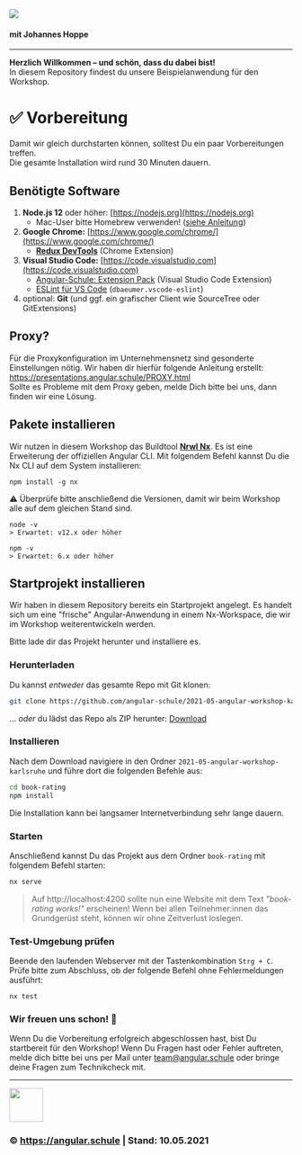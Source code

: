 <img src="http://assets.angular.schule/header-intensivworkshop.png">

#### **mit Johannes Hoppe**

<hr>

**Herzlich Willkommen – und schön, dass du dabei bist!**  
In diesem Repository findest du unsere Beispielanwendung für den Workshop.

# ✅ Vorbereitung

Damit wir gleich durchstarten können, solltest Du ein paar Vorbereitungen treffen.  
Die gesamte Installation wird rund 30 Minuten dauern. 

## Benötigte Software

1. **Node.js 12** oder höher: [https://nodejs.org](https://nodejs.org)
   + Mac-User bitte Homebrew verwenden! ([siehe Anleitung](https://presentations.angular.schule/HOMEBREW_NODE))
2. **Google Chrome:** [https://www.google.com/chrome/](https://www.google.com/chrome/)
   + **[Redux DevTools](https://chrome.google.com/webstore/detail/redux-devtools/lmhkpmbekcpmknklioeibfkpmmfibljd)** (Chrome Extension)
4. **Visual Studio Code:** [https://code.visualstudio.com](https://code.visualstudio.com)
   + [Angular-Schule: Extension Pack](https://marketplace.visualstudio.com/items?itemName=angular-schule.angular-schule-extension-pack)  (Visual Studio Code Extension)
   + [ESLint für VS Code](https://marketplace.visualstudio.com/items?itemName=dbaeumer.vscode-eslint)  (`dbaeumer.vscode-eslint`)
5. optional: **Git** (und ggf. ein grafischer Client wie SourceTree oder GitExtensions)


## Proxy?

Für die Proxykonfiguration im Unternehmensnetz sind gesonderte Einstellungen nötig.
Wir haben dir hierfür folgende Anleitung erstellt:
https://presentations.angular.schule/PROXY.html  
Sollte es Probleme mit dem Proxy geben, melde Dich bitte bei uns, dann finden wir eine Lösung.


## Pakete installieren

Wir nutzen in diesem Workshop das Buildtool [**Nrwl Nx**](https://nx.dev). Es ist eine Erweiterung der offiziellen Angular CLI.
Mit folgendem Befehl kannst Du die Nx CLI auf dem System installieren:

```
npm install -g nx
```

⚠️ Überprüfe bitte anschließend die Versionen, damit wir beim Workshop alle auf dem gleichen Stand sind.

```
node -v
> Erwartet: v12.x oder höher

npm -v
> Erwartet: 6.x oder höher
```


## Startprojekt installieren

Wir haben in diesem Repository bereits ein Startprojekt angelegt.
Es handelt sich um eine "frische" Angular-Anwendung in einem Nx-Workspace, die wir im Workshop weiterentwickeln werden.

Bitte lade dir das Projekt herunter und installiere es.

### Herunterladen

Du kannst *entweder* das gesamte Repo mit Git klonen:

```bash
git clone https://github.com/angular-schule/2021-05-angular-workshop-karlsruhe.git
```

... *oder* du lädst das Repo als ZIP herunter: [Download](https://github.com/angular-schule/2021-05-angular-workshop-karlsruhe/archive/refs/heads/main.zip)

### Installieren

Nach dem Download navigiere in den Ordner `2021-05-angular-workshop-karlsruhe` und führe dort die folgenden Befehle aus:

```bash
cd book-rating
npm install
```

Die Installation kann bei langsamer Internetverbindung sehr lange dauern.

### Starten

Anschließend kannst Du das Projekt aus dem Ordner `book-rating` mit folgendem Befehl starten:

```bash
nx serve
```

> Auf http://localhost:4200 sollte nun eine Website mit dem Text *"book-rating works!"* erscheinen!
Wenn bei allen Teilnehmer:innen das Grundgerüst steht, können wir ohne Zeitverlust loslegen.


### Test-Umgebung prüfen

Beende den laufenden Webserver mit der Tastenkombination `Strg + C`.  
Prüfe bitte zum Abschluss, ob der folgende Befehl ohne Fehlermeldungen ausführt:

```
nx test
```


### Wir freuen uns schon! 🙂

Wenn Du die Vorbereitung erfolgreich abgeschlossen hast, bist Du startbereit für den Workshop! Wenn Du Fragen hast oder Fehler auftreten, melde dich bitte bei uns per Mail unter [team@angular.schule](mailto:team@angular.schule) oder bringe deine Fragen zum Technikcheck mit.

<hr>

<img src="http://assets.angular.schule/logo-angular-schule.png" height="60">

### &copy; https://angular.schule | Stand: 10.05.2021



